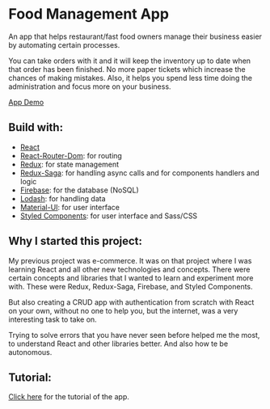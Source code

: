 # Food Management App

An app that helps restaurant/fast food owners manage their business easier by automating certain processes.

You can take orders with it and it will keep the inventory up to date when that order has been finished. No more paper tickets which increase the chances of making mistakes. Also, it helps you spend less time doing the administration and focus more on your business.

[App Demo](https://inventory-beta.web.app)

## Build with:

-   <ins>React</ins>
-   <ins>React-Router-Dom</ins>: for routing
-   <ins>Redux</ins>: for state management
-   <ins>Redux-Saga</ins>: for handling async calls and for components handlers and logic
-   <ins>Firebase</ins>: for the database (NoSQL)
-   <ins>Lodash</ins>: for handling data
-   <ins>Material-UI</ins>: for user interface
-   <ins>Styled Components</ins>: for user interface and Sass/CSS

## Why I started this project:

My previous project was e-commerce. It was on that project where I was learning React and all other new technologies and concepts. There were certain concepts and libraries that I wanted to learn and experiment more with. These were Redux, Redux-Saga, Firebase, and Styled Components.

But also creating a CRUD app with authentication from scratch with React on your own, without no one to help you, but the internet, was a very interesting task to take on.

Trying to solve errors that you have never seen before helped me the most, to understand React and other libraries better. And also how te be autonomous.

## Tutorial:

[Click here](./src/documentation/tutorials/README_TUTORIALS.md) for the tutorial of the app.
